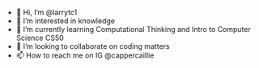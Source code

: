 - 👋 Hi, I’m @larrytc1
- 👀 I’m interested in knowledge
- 🌱 I’m currently learning Computational Thinking and Intro to Computer Science CS50
- 💞️ I’m looking to collaborate on coding matters
- 📫 How to reach me on IG @cappercaillie

<!---
larrytc1/larrytc1 is a ✨ special ✨ repository because its `README.md` (this file) appears on your GitHub profile.
You can click the Preview link to take a look at your changes.
--->

